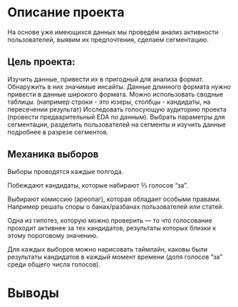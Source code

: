 # Описание проекта
На основе уже имеющихся данных мы проведём анализ активности пользователей, выявим их предпочтения, сделаем сегментацию. 

## Цель проекта: 
Изучить данные, привести их в пригодный для анализа формат.
Обнаружить в них значимые инсайты.
Данные длинного формата нужно привести в данные широкого формата. Можно использовать сводные таблицы. (например строки - это юзеры, столбцы - кандидаты, на пересечении результат)
Исследовать голосующую аудиторию проекта (провести предварительный EDA по данным). Выбрать параметры для сегментации, разделить пользователей на сегменты и изучить данные подробнее в разрезе сегментов. 

## Механика выборов
Выборы проводятся каждые полгода.

Побеждают кандидаты, которые набирают ⅔ голосов “за”. 

Выбирают комиссию (ареопаг), которая обладает особыми правами. Например решать споры о банах/разбанах пользователей или статей.

Одна из гипотез, которую можно проверить — то что голосование проходит активнее за тех кандидатов, результаты которых близки к этому пороговому значению.

Для каждых выборов можно нарисовать таймлайн, каковы были результаты кандидатов в каждый момент времени (доля голосов “за” среди общего числа голосов).


# Выводы